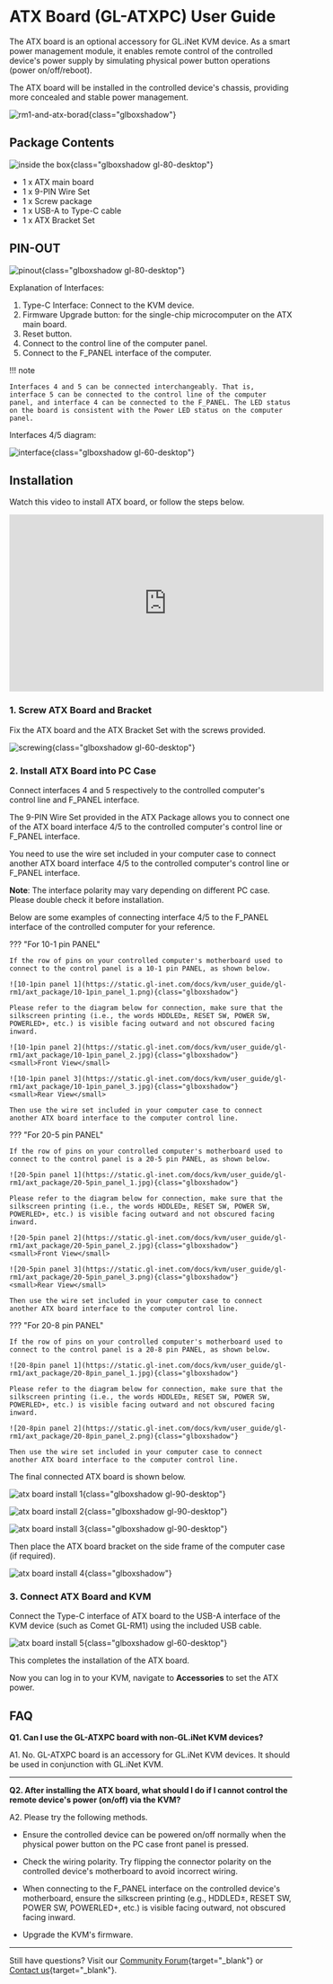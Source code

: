 # ATX Board (GL-ATXPC) User Guide

The ATX board is an optional accessory for GL.iNet KVM device. As a smart power management module, it enables remote control of the controlled device's power supply by simulating physical power button operations (power on/off/reboot). 

The ATX board will be installed in the controlled device's chassis, providing more concealed and stable power management.

![rm1-and-atx-borad](https://static.gl-inet.com/docs/kvm/user_guide/gl-rm1/axt_package/rm1-and-atx-borad.jpg){class="glboxshadow"}

## Package Contents

![inside the box](https://static.gl-inet.com/docs/kvm/user_guide/gl-rm1/axt_package/inside-the-box.png){class="glboxshadow gl-80-desktop"}

- 1 x ATX main board
- 1 x 9-PIN Wire Set
- 1 x Screw package
- 1 x USB-A to Type-C cable
- 1 x ATX Bracket Set

## PIN-OUT

![pinout](https://static.gl-inet.com/docs/kvm/user_guide/gl-rm1/axt_package/pinout.jpg){class="glboxshadow gl-80-desktop"}

Explanation of Interfaces:

1. Type-C Interface: Connect to the KVM device.
2. Firmware Upgrade button: for the single-chip microcomputer on the ATX main board.
3. Reset button.
4. Connect to the control line of the computer panel.
5. Connect to the F_PANEL interface of the computer.

!!! note

    Interfaces 4 and 5 can be connected interchangeably. That is, interface 5 can be connected to the control line of the computer panel, and interface 4 can be connected to the F_PANEL. The LED status on the board is consistent with the Power LED status on the computer panel.

Interfaces 4/5 diagram:

![interface](https://static.gl-inet.com/docs/kvm/user_guide/gl-rm1/axt_package/interface.png){class="glboxshadow gl-60-desktop"}

## Installation

Watch this video to install ATX board, or follow the steps below.

<iframe width="560" height="315" src="https://www.youtube.com/embed/3VEjZgzgI44" title="YouTube video player" frameborder="0" allow="accelerometer; autoplay; clipboard-write; encrypted-media; gyroscope; picture-in-picture" allowfullscreen></iframe>

### 1. Screw ATX Board and Bracket

Fix the ATX board and the ATX Bracket Set with the screws provided.

![screwing](https://static.gl-inet.com/docs/kvm/user_guide/gl-rm1/axt_package/screwing.png){class="glboxshadow gl-60-desktop"}

### 2. Install ATX Board into PC Case

Connect interfaces 4 and 5 respectively to the controlled computer's control line and F_PANEL interface. 

The 9-PIN Wire Set provided in the ATX Package allows you to connect one of the ATX board interface 4/5 to the controlled computer's control line or F_PANEL interface. 
    
You need to use the wire set included in your computer case to connect another ATX board interface 4/5 to the controlled computer's control line or F_PANEL interface.

**Note**: The interface polarity may vary depending on different PC case. Please double check it before installation.

Below are some examples of connecting interface 4/5 to the F_PANEL interface of the controlled computer for your reference.

??? "For 10-1 pin PANEL"

    If the row of pins on your controlled computer's motherboard used to connect to the control panel is a 10-1 pin PANEL, as shown below.

    ![10-1pin panel 1](https://static.gl-inet.com/docs/kvm/user_guide/gl-rm1/axt_package/10-1pin_panel_1.png){class="glboxshadow"}

    Please refer to the diagram below for connection, make sure that the silkscreen printing (i.e., the words HDDLED±, RESET SW, POWER SW, POWERLED+, etc.) is visible facing outward and not obscured facing inward.

    ![10-1pin panel 2](https://static.gl-inet.com/docs/kvm/user_guide/gl-rm1/axt_package/10-1pin_panel_2.jpg){class="glboxshadow"}
    <small>Front View</small>

    ![10-1pin panel 3](https://static.gl-inet.com/docs/kvm/user_guide/gl-rm1/axt_package/10-1pin_panel_3.jpg){class="glboxshadow"}
    <small>Rear View</small>

    Then use the wire set included in your computer case to connect another ATX board interface to the computer control line.

??? "For 20-5 pin PANEL"

    If the row of pins on your controlled computer's motherboard used to connect to the control panel is a 20-5 pin PANEL, as shown below.

    ![20-5pin panel 1](https://static.gl-inet.com/docs/kvm/user_guide/gl-rm1/axt_package/20-5pin_panel_1.jpg){class="glboxshadow"}

    Please refer to the diagram below for connection, make sure that the silkscreen printing (i.e., the words HDDLED±, RESET SW, POWER SW, POWERLED+, etc.) is visible facing outward and not obscured facing inward.

    ![20-5pin panel 2](https://static.gl-inet.com/docs/kvm/user_guide/gl-rm1/axt_package/20-5pin_panel_2.jpg){class="glboxshadow"}
    <small>Front View</small>

    ![20-5pin panel 3](https://static.gl-inet.com/docs/kvm/user_guide/gl-rm1/axt_package/20-5pin_panel_3.png){class="glboxshadow"}
    <small>Rear View</small>

    Then use the wire set included in your computer case to connect another ATX board interface to the computer control line.

??? "For 20-8 pin PANEL"

    If the row of pins on your controlled computer's motherboard used to connect to the control panel is a 20-8 pin PANEL, as shown below.

    ![20-8pin panel 1](https://static.gl-inet.com/docs/kvm/user_guide/gl-rm1/axt_package/20-8pin_panel_1.jpg){class="glboxshadow"}

    Please refer to the diagram below for connection, make sure that the silkscreen printing (i.e., the words HDDLED±, RESET SW, POWER SW, POWERLED+, etc.) is visible facing outward and not obscured facing inward.

    ![20-8pin panel 2](https://static.gl-inet.com/docs/kvm/user_guide/gl-rm1/axt_package/20-8pin_panel_2.png){class="glboxshadow"}

    Then use the wire set included in your computer case to connect another ATX board interface to the computer control line.

The final connected ATX board is shown below.

![atx board install 1](https://static.gl-inet.com/docs/kvm/user_guide/gl-rm1/axt_package/atx_board_install1.jpg){class="glboxshadow gl-90-desktop"}

![atx board install 2](https://static.gl-inet.com/docs/kvm/user_guide/gl-rm1/axt_package/atx_board_install2.png){class="glboxshadow gl-90-desktop"}

![atx board install 3](https://static.gl-inet.com/docs/kvm/user_guide/gl-rm1/axt_package/atx_board_install3.png){class="glboxshadow gl-90-desktop"}

Then place the ATX board bracket on the side frame of the computer case (if required).

![atx board install 4](https://static.gl-inet.com/docs/kvm/user_guide/gl-rm1/axt_package/atx_board_install4.png){class="glboxshadow"}

### 3. Connect ATX Board and KVM

Connect the Type-C interface of ATX board to the USB-A interface of the KVM device (such as Comet GL-RM1) using the included USB cable.

![atx board install 5](https://static.gl-inet.com/docs/kvm/user_guide/gl-rm1/axt_package/atx_board_install5.png){class="glboxshadow gl-60-desktop"}

This completes the installation of the ATX board. 

Now you can log in to your KVM, navigate to **Accessories** to set the ATX power.

## FAQ

**Q1. Can I use the GL-ATXPC board with non-GL.iNet KVM devices?**

A1. No. GL-ATXPC board is an accessory for GL.iNet KVM devices. It should be used in conjunction with GL.iNet KVM.

---

**Q2. After installing the ATX board, what should I do if I cannot control the remote device's power (on/off) via the KVM?**

A2. Please try the following methods.

- Ensure the controlled device can be powered on/off normally when the physical power button on the PC case front panel is pressed.

- Check the wiring polarity. Try flipping the connector polarity on the controlled device's motherboard to avoid incorrect wiring.

- When connecting to the F_PANEL interface on the controlled device's motherboard, ensure the silkscreen printing (e.g., HDDLED±, RESET SW, POWER SW, POWERLED+, etc.) is visible facing outward, not obscured facing inward.

- Upgrade the KVM's firmware.

---

Still have questions? Visit our [Community Forum](https://forum.gl-inet.com){target="_blank"} or [Contact us](https://www.gl-inet.com/contacts/){target="_blank"}.